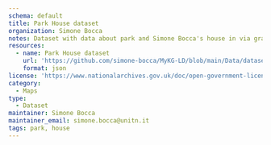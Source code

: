 ```yaml
---
schema: default
title: Park House dataset
organization: Simone Bocca
notes: Dataset with data about park and Simone Bocca's house in via graffiano 30
resources:
  - name: Park House dataset
    url: 'https://github.com/simone-bocca/MyKG-LD/blob/main/Data/datasets/park-house.json'
    format: json
license: 'https://www.nationalarchives.gov.uk/doc/open-government-licence/version/3/'
category:
  - Maps
type:
  - Dataset
maintainer: Simone Bocca
maintainer_email: simone.bocca@unitn.it
tags: park, house
---
```

